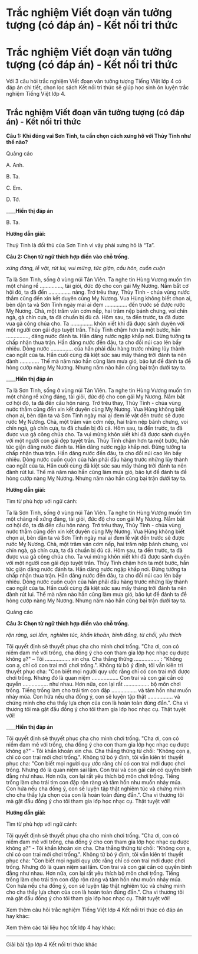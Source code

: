 # Trắc nghiệm Viết đoạn văn tưởng tượng (có đáp án) - Kết nối tri thức

# Trắc nghiệm Viết đoạn văn tưởng tượng (có đáp án) - Kết nối tri thức

Với 3 câu hỏi trắc nghiệm Viết đoạn văn tưởng tượng Tiếng Việt lớp 4 có đáp án chi tiết, chọn lọc sách Kết nối tri thức sẽ giúp học sinh ôn luyện trắc nghiệm Tiếng Việt lớp 4.

## Trắc nghiệm Viết đoạn văn tưởng tượng (có đáp án) - Kết nối tri thức

**Câu 1: Khi đóng vai Sơn Tinh, ta cần chọn cách xưng hô với Thủy Tinh như thế nào?**

Quảng cáo

A. Anh.

B. Ta.

C. Em.

D. Tớ.

____**Hiển thị đáp án**

B. Ta.

**Hướng dẫn giải:**

Thuỷ Tinh là đối thủ của Sơn Tinh vì vậy phải xưng hô là “Ta”.

**Câu 2: Chọn từ ngữ thích hợp điền vào chỗ trống.**

_xứng đáng, lễ vật, rút lui, vui mừng, tức giận, cầu hôn, cuồn cuộn_

Ta là Sơn Tinh, sống ở vùng núi Tản Viên. Ta nghe tin Hùng Vương muốn tìm một chàng rể ……………, tài giỏi, đức độ cho con gái Mỵ Nương. Nắm bắt cơ hội đó, ta đã đến …………… nàng. Trớ trêu thay, Thủy Tinh - chúa vùng nước thẳm cũng đến xin kết duyên cùng Mỵ Nương. Vua Hùng không biết chọn ai, bèn dặn ta và Sơn Tinh ngày mai ai đem …………… đến trước sẽ được rước Mỵ Nương. Chà, một trăm ván cơm nếp, hai trăm nệp bánh chưng, voi chín ngà, gà chín cựa, ta đã chuẩn bị đủ cả. Hôm sau, ta đến trước, ta đã được vua gả công chúa cho. Ta …………… khôn xiết khi đã được sánh duyên với một người con gái đẹp tuyệt trần. Thủy Tinh chậm hơn ta một bước, hắn ……………, dâng nước đánh ta. Hắn dâng nước ngập khắp nơi. Đừng tưởng ta chấp nhận thua trận. Hắn dâng nước đến đâu, ta cho đồi núi cao lên bấy nhiêu. Dòng nước …………… của hắn phải đầu hàng trước những lũy thành cao ngất của ta. Hắn cuối cùng đã kiệt sức sau mấy tháng trời đánh ta nên đành …………. Thế mà năm nào hắn cũng làm mưa gió, bão lụt để đánh ta để hòng cướp nàng Mỵ Nương. Nhưng năm nào hắn cũng bại trận dưới tay ta.

____**Hiển thị đáp án**

Ta là Sơn Tinh, sống ở vùng núi Tản Viên. Ta nghe tin Hùng Vương muốn tìm một chàng rể xứng đáng, tài giỏi, đức độ cho con gái Mỵ Nương. Nắm bắt cơ hội đó, ta đã đến cầu hôn nàng. Trớ trêu thay, Thủy Tinh - chúa vùng nước thẳm cũng đến xin kết duyên cùng Mỵ Nương. Vua Hùng không biết chọn ai, bèn dặn ta và Sơn Tinh ngày mai ai đem lễ vật đến trước sẽ được rước Mỵ Nương. Chà, một trăm ván cơm nếp, hai trăm nệp bánh chưng, voi chín ngà, gà chín cựa, ta đã chuẩn bị đủ cả. Hôm sau, ta đến trước, ta đã được vua gả công chúa cho. Ta vui mừng khôn xiết khi đã được sánh duyên với một người con gái đẹp tuyệt trần. Thủy Tinh chậm hơn ta một bước, hắn tức giận dâng nước đánh ta. Hắn dâng nước ngập khắp nơi. Đừng tưởng ta chấp nhận thua trận. Hắn dâng nước đến đâu, ta cho đồi núi cao lên bấy nhiêu. Dòng nước cuồn cuộn của hắn phải đầu hàng trước những lũy thành cao ngất của ta. Hắn cuối cùng đã kiệt sức sau mấy tháng trời đánh ta nên đành rút lui. Thế mà năm nào hắn cũng làm mưa gió, bão lụt để đánh ta để hòng cướp nàng Mỵ Nương. Nhưng năm nào hắn cũng bại trận dưới tay ta.

**Hướng dẫn giải:**

Tìm từ phù hợp với ngữ cảnh: 

Ta là Sơn Tinh, sống ở vùng núi Tản Viên. Ta nghe tin Hùng Vương muốn tìm một chàng rể xứng đáng, tài giỏi, đức độ cho con gái Mỵ Nương. Nắm bắt cơ hội đó, ta đã đến cầu hôn nàng. Trớ trêu thay, Thủy Tinh - chúa vùng nước thẳm cũng đến xin kết duyên cùng Mỵ Nương. Vua Hùng không biết chọn ai, bèn dặn ta và Sơn Tinh ngày mai ai đem lễ vật đến trước sẽ được rước Mỵ Nương. Chà, một trăm ván cơm nếp, hai trăm nệp bánh chưng, voi chín ngà, gà chín cựa, ta đã chuẩn bị đủ cả. Hôm sau, ta đến trước, ta đã được vua gả công chúa cho. Ta vui mừng khôn xiết khi đã được sánh duyên với một người con gái đẹp tuyệt trần. Thủy Tinh chậm hơn ta một bước, hắn tức giận dâng nước đánh ta. Hắn dâng nước ngập khắp nơi. Đừng tưởng ta chấp nhận thua trận. Hắn dâng nước đến đâu, ta cho đồi núi cao lên bấy nhiêu. Dòng nước cuồn cuộn của hắn phải đầu hàng trước những lũy thành cao ngất của ta. Hắn cuối cùng đã kiệt sức sau mấy tháng trời đánh ta nên đành rút lui. Thế mà năm nào hắn cũng làm mưa gió, bão lụt để đánh ta để hòng cướp nàng Mỵ Nương. Nhưng năm nào hắn cũng bại trận dưới tay ta.

Quảng cáo

**Câu 3: Chọn từ ngữ thích hợp điền vào chỗ trống.**

_rộn ràng, sai lầm, nghiêm túc, khẩn khoản, bình đẳng, từ chối, yêu thích_

Tôi quyết định sẽ thuyết phục cha cho mình chơi trống. "Cha ơi, con có niềm đam mê với trống, cha đồng ý cho con tham gia lớp học nhạc cụ được không ạ?" – Tôi …………….. xin cha. Cha thẳng thừng …………….. : "Không con ạ, chỉ có con trai mới chơi trống.". Không từ bỏ ý định, tôi vẫn kiên trì thuyết phục cha: "Con biết mọi người quy ước rằng chỉ có con trai mới được chơi trống. Nhưng đó là quan niệm ……………... Con trai và con gái cần có quyền …………….. như nhau. Hơn nữa, con lại rất …………….. bộ môn chơi trống. Tiếng trống làm cho trái tim con đập …………….. và tâm hồn như muốn nhảy múa. Con hứa nếu cha đồng ý, con sẽ luyện tập thật …………….. và chứng minh cho cha thấy lựa chọn của con là hoàn toàn đúng đắn.". Cha vì thương tôi mà gật đầu đồng ý cho tôi tham gia lớp học nhạc cụ. Thật tuyệt vời!

____**Hiển thị đáp án**

Tôi quyết định sẽ thuyết phục cha cho mình chơi trống. "Cha ơi, con có niềm đam mê với trống, cha đồng ý cho con tham gia lớp học nhạc cụ được không ạ?" - Tôi khẩn khoản xin cha. Cha thẳng thừng từ chối: "Không con ạ, chỉ có con trai mới chơi trống.". Không từ bỏ ý định, tôi vẫn kiên trì thuyết phục cha: "Con biết mọi người quy ước rằng chỉ có con trai mới được chơi trống. Nhưng đó là quan niệm sai lầm. Con trai và con gái cần có quyền bình đẳng như nhau. Hơn nữa, con lại rất yêu thích bộ môn chơi trống. Tiếng trống làm cho trái tim con đập rộn ràng và tâm hồn như muốn nhảy múa. Con hứa nếu cha đồng ý, con sẽ luyện tập thật nghiêm túc và chứng minh cho cha thấy lựa chọn của con là hoàn toàn đúng đắn.". Cha vì thương tôi mà gật đầu đồng ý cho tôi tham gia lớp học nhạc cụ. Thật tuyệt vời!

**Hướng dẫn giải:**

Tìm từ phù hợp với ngữ cảnh: 

Tôi quyết định sẽ thuyết phục cha cho mình chơi trống. "Cha ơi, con có niềm đam mê với trống, cha đồng ý cho con tham gia lớp học nhạc cụ được không ạ?" - Tôi khẩn khoản xin cha. Cha thẳng thừng từ chối: "Không con ạ, chỉ có con trai mới chơi trống.". Không từ bỏ ý định, tôi vẫn kiên trì thuyết phục cha: "Con biết mọi người quy ước rằng chỉ có con trai mới được chơi trống. Nhưng đó là quan niệm sai lầm. Con trai và con gái cần có quyền bình đẳng như nhau. Hơn nữa, con lại rất yêu thích bộ môn chơi trống. Tiếng trống làm cho trái tim con đập rộn ràng và tâm hồn như muốn nhảy múa. Con hứa nếu cha đồng ý, con sẽ luyện tập thật nghiêm túc và chứng minh cho cha thấy lựa chọn của con là hoàn toàn đúng đắn.". Cha vì thương tôi mà gật đầu đồng ý cho tôi tham gia lớp học nhạc cụ. Thật tuyệt vời!

Xem thêm câu hỏi trắc nghiệm Tiếng Việt lớp 4 Kết nối tri thức có đáp án hay khác:

Xem thêm các tài liệu học tốt lớp 4 hay khác:

* * *

Giải bài tập lớp 4 Kết nối tri thức khác
